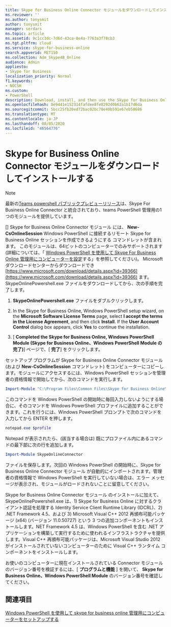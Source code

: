 ```yaml
---
title: Skype for Business Online Connector モジュールをダウンロードしてインストールする
ms.reviewer: ''
ms.author: tonysmit
author: tonysmit
manager: serdars
ms.topic: article
ms.assetid: 9c1cc3dc-7d6d-43ca-8e4a-7763a3f78cb3
ms.tgt.pltfrm: cloud
ms.service: skype-for-business-online
search.appverid: MET150
ms.collection: Adm_Skype4B_Online
audience: Admin
appliesto:
- Skype for Business
localization_priority: Normal
f1.keywords:
- NOCSH
ms.custom:
- PowerShell
description: Download, install, and then use the Skype for Business Online Connector to create a remote Windows PowerShell session that connects to Skype for Business Online.
ms.openlocfilehash: 8e9441e152314fafdee8fe8292d0b62a1b17d6da
ms.sourcegitcommit: 5bcc25fb20ed72bac02bc78e40b591e67eb58686
ms.translationtype: MT
ms.contentlocale: ja-JP
ms.lasthandoff: 08/05/2020
ms.locfileid: "46564776"
---
```

# <a name="download-and-install-the-skype-for-business-online-connector-module"></a>Skype for Business Online Connector モジュールをダウンロードしてインストールする

> [!NOTE]
> 最新の[Teams powershell パブリックプレビューリリース](https://www.powershellgallery.com/packages/MicrosoftTeams/)は、Skype For Business Online Connector と統合されており、teams PowerShell 管理用の1つのモジュールを提供しています。

[] Skype for Business Online Connector モジュール には、 **New-CsOnlineSession** Windows PowerShell に接続するリモート Skype for Business Online セッションを作成できるようにする コマンドレットが含まれます。 このモジュールは、64ビットのコンピューターでのみサポートされます (詳細については、「 [Windows PowerShell を使用して Skype For Business Online 管理用にコンピューターを設定](set-up-your-computer-for-windows-powershell.md)する」を参照してください)。 Microsoft ダウンロードセンターからダウンロードでき [https://www.microsoft.com/download/details.aspx?id=39366](https://www.microsoft.com/download/details.aspx?id=39366) ます。 SkypeOnlinePowershell.exe ファイルをダウンロードしてから、次の手順を完了します。
  
1. **SkypeOnlinePowershell.exe** ファイルをダブルクリックします。
    
2. In the Skype for Business Online, Windows PowerShell setup wizard, on the **Microsoft Software License Terms** page, select **I accept the terms in the License Agreement**, and then click **Install**. If the **User Account Control** dialog box appears, click **Yes** to continue the installation.
    
3. [ **Completed the Skype for Business Online, Windows PowerShell Module (Skype for Business Online、Windows PowerShell Module の完了)**] ページで、[ **完了**] をクリックします。
    
セットアップ プログラムが Skype for Business Online Connector モジュール (および **New-CsOnlineSession** コマンドレット) をコンピューターにコピーします。モジュールにアクセスするには、Windows PowerShell セッションを管理者の資格情報で開始してから、次のコマンドを実行します。
  
```PowerShell
Import-Module "C:\Program Files\Common Files\Skype for Business Online\Modules\SkypeOnlineConnector\SkypeOnlineConnector.psd1"
```

このコマンドを Windows PowerShell の開始時に毎回入力しないようにする場合に、そのコマンドを Windows PowerShell プロファイルに追加することができます。これを行うには、Windows PowerShell プロンプトで次のコマンドを入力してから ENTER を押します。
  
```PowerShell
notepad.exe $profile
```

 Notepad が表示されたら、(該当する場合は) 既にプロファイル内にあるコマンドの最下部に次の行を追加します。
  
```PowerShell
Import-Module SkypeOnlineConnector
```

ファイルを保存します。次回の Windows PowerShell の開始時に、Skype for Business Online Connector モジュール が自動的にインポートされます。管理者の資格情報で Windows PowerShell を実行していない場合は、エラー メッセージが表示され、モジュールがロードされないことに留意してください。
  
Skype for Business Online Connector モジュール のインストールに加えて、SkypeOnlinePowershell.exe は、1) Skype for Business Online に対するクライアント認証を処理する Identity Service Client Runtime Library (IDCRL)、2) .NET Framework 4.5、および 3) Microsoft Visual C++ 2012 再頒布可能パッケージ (x64) (バージョン 11.0.50727) という 3 つの追加コンポーネントもインストールします。NET Framework 4.5 は、Windows PowerShell を含む .NET アプリケーションを構築して実行するために使われるインフラストラクチャを提供します。Visual C++ 再頒布可能パッケージは、Microsoft Visual Studio 2012 がインストールされていないコンピューターのために Visual C++ ランタイム コンポーネントをインストールします。
  
お使いのコンピューターに現在インストールされている Connector モジュールのバージョン番号を検証するには、[ **プログラムと機能** ] を開いて、 **Skype for Business Online、Windows PowerShell Module** のバージョン番号を確認してください。
  
## <a name="related-topics"></a>関連項目
[Windows PowerShell を使用して skype for business online 管理用にコンピューターをセットアップする](set-up-your-computer-for-windows-powershell.md)

  
 
